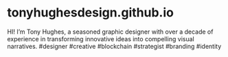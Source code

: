 # tonyhughesdesign.github.io
HI! I’m Tony Hughes, a seasoned graphic designer with over a decade of experience in transforming innovative ideas into compelling visual narratives. #designer #creative #blockchain #strategist #branding #identity
